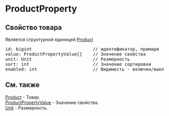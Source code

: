 # ProductProperty
## Свойство товара
Является структурной единицей [Product](../Product.md)
<pre>
id: bigint                       // идентификатор, примари    
value: ProductPropertyValue[]    // Значение свойства  
unit: Unit                       // Размерность
sort: int                        // Значение сортировки  
enabled: int                     // Видимость - включен/выключен
</pre>
## Cм. также
[Product](../Product.md) - Товар.  
[ProductPropertyValue](ProductPropertyValue.md) - Значение свойства.   
[Unit](Unit.md) - Размерность. 
